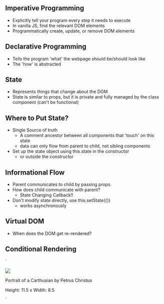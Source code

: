 ## Imperative Programming
- Explicitly tell your program every step it needs to execute
- In vanilla JS, find the relevant DOM elements
- Programmatically create, update, or remove DOM elements

## Declarative Programming
- Tells the program 'what' the webpage should be/should look like
- The 'how' is abstracted

## State
- Represents things that change about the DOM
- State is similar to props, but it is private and fully managed by the class component (can't be functional)

## Where to Put State?
- Single Source of truth
	- A comment ancestor between all components that 'touch' on this state 
	- data can only flow from parent to child, not sibling components
- Set up the state object using this.state in the constructor
	- or outside the constructor

## Informational Flow
- Parent communicates to child by passing props
- How does child communicate with parent?
	- State Changing Callback!!
- Don't modify state directly, use this.setState({})
  - works asynchronously

## Virtual DOM
- When does the DOM get re-rendered?

## Conditional Rendering






`<div class="ui card">
	<div>
		<img src="https://d32dm0rphc51dk.cloudfront.net/pVc7CubFzVlPhbErTAqyYg/medium.jpg">
	</div>
	<p>Portrait of a Carthusian by Petrus Christus</p>
	<p>Height: 11.5 x Width: 8.5</p>
</div>`


